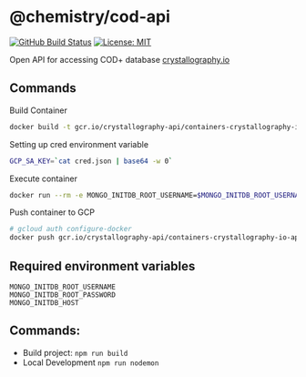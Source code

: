 # @chemistry/cod-api
[![GitHub Build Status](https://github.com/chemistry/cod-api/workflows/CI/badge.svg)](https://github.com/chemistry/cod-api/actions?query=workflow%3ACI)
[![License: MIT](https://img.shields.io/badge/License-MIT-gren.svg)](https://opensource.org/licenses/MIT)

Open API for accessing COD+ database [crystallography.io](https://crystallography.io/)
## Commands
Build Container
```bash
docker build -t gcr.io/crystallography-api/containers-crystallography-io-api .
```

Setting up cred environment variable
```bash
GCP_SA_KEY=`cat cred.json | base64 -w 0`
```

Execute container
```bash
docker run --rm -e MONGO_INITDB_ROOT_USERNAME=$MONGO_INITDB_ROOT_USERNAME -e MONGO_INITDB_ROOT_PASSWORD=$MONGO_INITDB_ROOT_PASSWORD -e GCP_SA_KEY=$GCP_SA_KEY -e MONGO_INITDB_HOST=$MONGO_INITDB_HOST --name api gcr.io/crystallography-api/containers-crystallography-io-api
```

Push container to GCP
```bash
# gcloud auth configure-docker
docker push gcr.io/crystallography-api/containers-crystallography-io-api
```

## Required environment variables
    MONGO_INITDB_ROOT_USERNAME
    MONGO_INITDB_ROOT_PASSWORD
    MONGO_INITDB_HOST
## Commands:
  * Build project: `npm run build`
  * Local Development `npm run nodemon`
